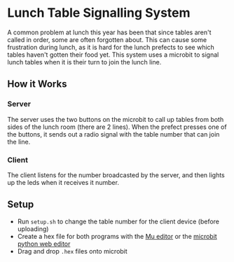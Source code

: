 # Lunch Table Signalling System

A common problem at lunch this year has been that since tables aren't called in order, some are often forgotten about.  This can cause some frustration during lunch, as it is hard for the lunch prefects to see which tables haven't gotten their food yet.  This system uses a microbit to signal lunch tables when it is their turn to join the lunch line.

## How it Works
### Server
The server uses the two buttons on the microbit to call up tables from both sides of the lunch room (there are 2 lines).  When the prefect presses one of the buttons, it sends out a radio signal with the table number that can join the line.  
### Client
The client listens for the number broadcasted by the server, and then lights up the leds when it receives it number.

## Setup
- Run `setup.sh` to change the table number for the client device (before uploading)
- Create a hex file for both programs with the [Mu editor](https://codewith.mu/en/download) or the [microbit python web editor](https://python.microbit.org/v/2)
- Drag and drop `.hex` files onto microbit

